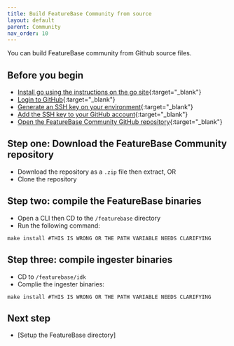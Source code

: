 ```yaml
---
title: Build FeatureBase Community from source
layout: default
parent: Community
nav_order: 10
---
```


You can build FeatureBase community from Github source files.

## Before you begin

* [Install go using the instructions on the go site](https://go.dev/doc/install){:target="_blank"}
* [Login to GitHub](https://github.com/login){:target="_blank"}
* [Generate an SSH key on your environment](https://docs.github.com/en/authentication/connecting-to-github-with-ssh/generating-a-new-ssh-key-and-adding-it-to-the-ssh-agent){:target="_blank"}
* [Add the SSH key to your GitHub account](https://docs.github.com/en/authentication/connecting-to-github-with-ssh/adding-a-new-ssh-key-to-your-github-account){:target="_blank"}
* [Open the FeatureBase Community GitHub repository](https://github.com/FeatureBaseDB/featurebase){:target="_blank"}

## Step one: Download the FeatureBase Community repository

* Download the repository as a `.zip` file then extract, OR
* Clone the repository

## Step two: compile the FeatureBase binaries

* Open a CLI then CD to the `/featurebase` directory
* Run the following command:

```
make install #THIS IS WRONG OR THE PATH VARIABLE NEEDS CLARIFYING
```

## Step three: compile ingester binaries

* CD to `/featurebase/idk`
* Complie the ingester binaries:

```
make install #THIS IS WRONG OR THE PATH VARIABLE NEEDS CLARIFYING
```

## Next step

* [Setup the FeatureBase directory]

<!-- Original content from featurebase repo README

In the featurebase directory, run make install to compile the FeatureBase server binary.

By default, it will be installed in the go/bin directory.

In the idk directory, run make install to compile the ingester binaries. By default, they will be installed in the go/bin directory.

Run featurebase server --handler.allowed-origins=http://localhost:3000 to run FeatureBase server with default settings (learn more about configuring FeatureBase at the link below)

The --handler.allowed-origins parameter allows the standalone web UI to talk to the server; this can be omitted if the web UI is not needed.
Run curl localhost:10101/status to verify the server is running and accessible.
--->
